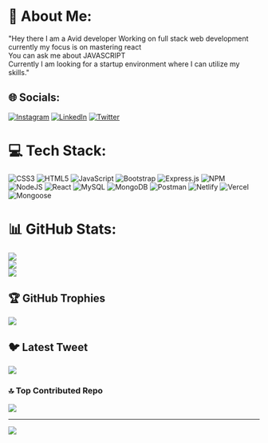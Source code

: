 # 💫 About Me:
"Hey there I am a Avid developer Working on full stack web development<br>currently my focus is on mastering react<br>You can ask me about JAVASCRIPT<br>Currently I am looking for a startup environment where I can utilize my skills."


## 🌐 Socials:
[![Instagram](https://img.shields.io/badge/Instagram-%23E4405F.svg?logo=Instagram&logoColor=white)](https://instagram.com/i_ammoksh) [![LinkedIn](https://img.shields.io/badge/LinkedIn-%230077B5.svg?logo=linkedin&logoColor=white)](https://www.linkedin.com/in/moksh-parashar-654619222/) [![Twitter](https://img.shields.io/badge/Twitter-%231DA1F2.svg?logo=Twitter&logoColor=white)](https://twitter.com/ParasharMoksh) 

# 💻 Tech Stack:
![CSS3](https://img.shields.io/badge/css3-%231572B6.svg?style=plastic&logo=css3&logoColor=white) ![HTML5](https://img.shields.io/badge/html5-%23E34F26.svg?style=plastic&logo=html5&logoColor=white) ![JavaScript](https://img.shields.io/badge/javascript-%23323330.svg?style=plastic&logo=javascript&logoColor=%23F7DF1E) ![Bootstrap](https://img.shields.io/badge/bootstrap-%23563D7C.svg?style=plastic&logo=bootstrap&logoColor=white) ![Express.js](https://img.shields.io/badge/express.js-%23404d59.svg?style=plastic&logo=express&logoColor=%2361DAFB) ![NPM](https://img.shields.io/badge/NPM-%23000000.svg?style=plastic&logo=npm&logoColor=white) ![NodeJS](https://img.shields.io/badge/node.js-6DA55F?style=plastic&logo=node.js&logoColor=white) ![React](https://img.shields.io/badge/react-%2320232a.svg?style=plastic&logo=react&logoColor=%2361DAFB) ![MySQL](https://img.shields.io/badge/mysql-%2300f.svg?style=plastic&logo=mysql&logoColor=white) ![MongoDB](https://img.shields.io/badge/MongoDB-%234ea94b.svg?style=plastic&logo=mongodb&logoColor=white) ![Postman](https://img.shields.io/badge/Postman-FF6C37?style=plastic&logo=postman&logoColor=white)
![Netlify](https://img.shields.io/badge/netlify-%23000000.svg?style=plastic&logo=netlify&logoColor=#00C7B7) ![Vercel](https://img.shields.io/badge/vercel-%23000000.svg?style=plastic&logo=vercel&logoColor=white)
![Mongoose](https://img.shields.io/badge/mongoose-%23000000.svg?style=plastic&logo=mongoose&logoColor=brown) 
# 📊 GitHub Stats:
![](https://github-readme-stats.vercel.app/api?username=Mokshparashar&theme=algolia&hide_border=true&include_all_commits=false&count_private=false)<br/>
![](https://github-readme-streak-stats.herokuapp.com/?user=Mokshparashar&theme=algolia&hide_border=true)<br/>
![](https://github-readme-stats.vercel.app/api/top-langs/?username=Mokshparashar&theme=algolia&hide_border=true&include_all_commits=false&count_private=false&layout=compact)

## 🏆 GitHub Trophies
![](https://github-profile-trophy.vercel.app/?username=Mokshparashar&theme=radical&no-frame=true&no-bg=true&margin-w=4)

## 🐦 Latest Tweet
[![](https://gtce.itsvg.in/api?username=@ParasharMoksh)](https://github.com/VishwaGauravIn/github-twitter-card-embed)

### 🔝 Top Contributed Repo
![](https://github-contributor-stats.vercel.app/api?username=Mokshparashar&limit=5&theme=dark&combine_all_yearly_contributions=true)

---
[![](https://visitcount.itsvg.in/api?id=Mokshparashar&icon=0&color=0)](https://visitcount.itsvg.in)

<!-- Proudly created with GPRM ( https://gprm.itsvg.in ) -->

